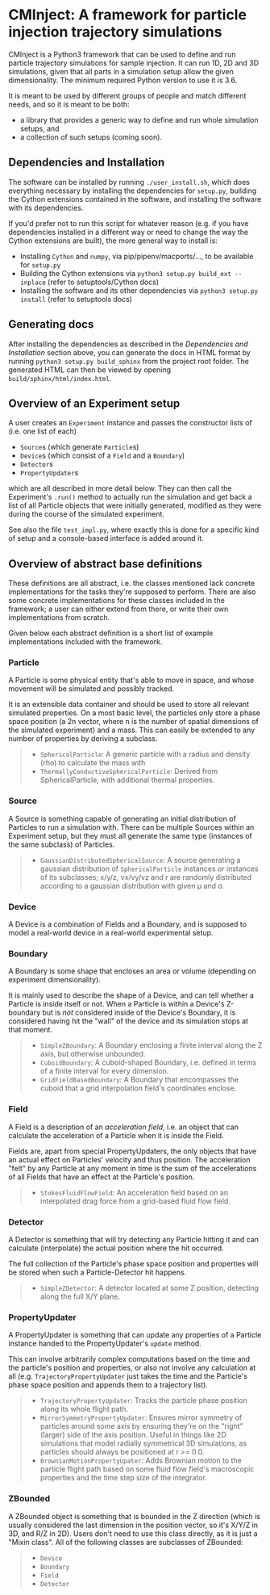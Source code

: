 # CMInject: A framework for particle injection trajectory simulations

CMInject is a Python3 framework that can be used to define and run particle trajectory simulations
for sample injection. It can run 1D, 2D and 3D simulations, given that all parts in a simulation setup allow
the given dimensionality. The minimum required Python version to use it is 3.6.

It is meant to be used by different groups of people and match different needs, and so it is meant to be both:

- a library that provides a generic way to define and run whole simulation setups, and
- a collection of such setups (coming soon).


## Dependencies and Installation
The software can be installed by running `./user_install.sh`, which does everything necessary by installing the
dependencies for `setup.py`, building the Cython extensions contained in the software, and installing the software
with its dependencies.

If you'd prefer not to run this script for whatever reason (e.g. if you have dependencies installed in a different way
or need to change the way the Cython extensions are built), the more general way to install is:

- Installing `Cython` and `numpy`, via pip/pipenv/macports/..., to be available for `setup.py`
- Building the Cython extensions via `python3 setup.py build_ext --inplace` (refer to setuptools/Cython docs)
- Installing the software and its other dependencies via `python3 setup.py install` (refer to setuptools docs)


## Generating docs
After installing the dependencies as described in the *Dependencies and Installation* section above, you can 
generate the docs in HTML format by running `python3 setup.py build_sphinx` from the project root folder.
The generated HTML can then be viewed by opening `build/sphinx/html/index.html`.


## Overview of an Experiment setup
A user creates an `Experiment` instance and passes the constructor lists of (i.e. one list of each)

- `Source`s (which generate `Particle`s)
- `Device`s (which consist of a `Field` and a `Boundary`)
- `Detector`s
- `PropertyUpdater`s

which are all described in more detail below. They can then call the Experiment's `.run()` method
to actually run the simulation and get back a list of all Particle objects that were initially generated,
modified as they were during the course of the simulated experiment.

See also the file `test_impl.py`, where exactly this is done for a specific kind of setup
and a console-based interface is added around it.

## Overview of abstract base definitions

These definitions are all abstract, i.e. the classes mentioned lack concrete implementations
for the tasks they're supposed to perform. There are also some concrete implementations for these classes
included in the framework; a user can either extend from there, or write their own implementations
from scratch.

Given below each abstract definition is a short list of example implementations included with the framework.

### Particle
A Particle is some physical entity that's able to move in space, and whose movement will be simulated
and possibly tracked.

It is an extensible data container and should be used to store all relevant simulated properties. On a
most basic level, the particles only store a phase space position (a 2n vector, where n is the number of
spatial dimensions of the simulated experiment) and a mass. This can easily be extended to any number
of properties by deriving a subclass.

> - `SphericalParticle`: A generic particle with a radius and density (rho) to calculate the mass with
> - `ThermallyConductiveSphericalParticle`: Derived from SphericalParticle, with additional thermal properties.

### Source
A Source is something capable of generating an initial distribution of Particles to run a simulation with.
There can be multiple Sources within an Experiment setup, but they must all generate the same type
(instances of the same subclass) of Particles.

> - `GaussianDistributedSphericalSource`: A source generating a gaussian distribution of `SphericalParticle` instances or instances
of its subclasses; x/y/z, vx/vy/vz and r are randomly distributed according to a gaussian distribution with given μ and σ.

### Device
A Device is a combination of Fields and a Boundary, and is supposed to model a real-world
device in a real-world experimental setup.

### Boundary
A Boundary is some shape that encloses an area or volume (depending on experiment dimensionality).

It is mainly used to describe the shape of a Device, and can tell whether a Particle is inside itself
or not. When a Particle is within a Device's Z-boundary but is *not* considered inside of the Device's
Boundary, it is considered having hit the "wall" of the device and its simulation stops at that moment.

> - `SimpleZBoundary`: A Boundary enclosing a finite interval along the Z axis, but otherwise unbounded.
> - `CuboidBoundary`: A cuboid-shaped Boundary, i.e. defined in terms of a finite interval for every dimension.
> - `GridFieldBasedBoundary`: A Boundary that encompasses the cuboid that a grid interpolation field's coordinates enclose.

### Field
A Field is a description of an _acceleration field_, i.e. an object that can calculate the acceleration
of a Particle when it is inside the Field.

Fields are, apart from special PropertyUpdaters, the only objects that have an actual effect on Particles'
velocity and thus position. The acceleration "felt" by any Particle at any moment in time is the sum of
the accelerations of all Fields that have an effect at the Particle's position.

> - `StokesFluidFlowField`: An acceleration field based on an interpolated drag force from a grid-based fluid flow field.

### Detector
A Detector is something that will try detecting any Particle hitting it and can calculate (interpolate)
the actual position where the hit occurred.

The full collection of the Particle's phase space position and properties will be stored when such a
Particle-Detector hit happens.

> - `SimpleZDetector`: A detector located at some Z position, detecting along the full X/Y plane.

### PropertyUpdater
A PropertyUpdater is something that can update any properties of a Particle instance handed to the
PropertyUpdater's `update` method.

This can involve arbitrarily complex computations based on the time and the particle's
position and properties, or also not involve any calculation at all
(e.g. `TrajectoryPropertyUpdater` just takes the time and the Particle's phase space position
and appends them to a trajectory list).

> - `TrajectoryPropertyUpdater`: Tracks the particle phase position along its whole flight path.
> - `MirrorSymmetryPropertyUpdater`: Ensures mirror symmetry of particles around some axis by ensuring they're on the
 "right" (larger) side of the axis position. Useful in things like 2D simulations that model radially symmetrical
 3D simulations, as particles should always be positioned at r >= 0.0.
> - `BrownianMotionPropertyUpater`: Adds Brownian motion to the particle flight path based on some fluid flow field's
macroscopic properties and the time step size of the integrator.

### ZBounded
A ZBounded object is something that is bounded in the Z direction (which is usually considered the last
dimension in the position vector, so it's X/Y/Z in 3D, and R/Z in 2D). Users don't need to use this
class directly, as it is just a "Mixin class". All of the following classes are subclasses of ZBounded:

> - `Device`
> - `Boundary`
> - `Field`
> - `Detector`
